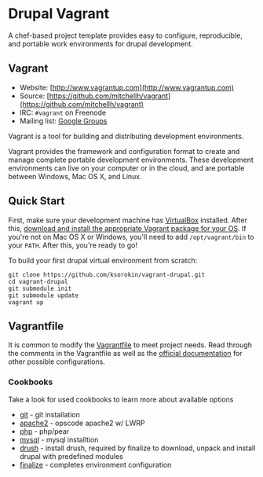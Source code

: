 # Drupal Vagrant
  
  A chef-based project template provides easy to configure, reproducible, and portable work environments for drupal development.

## Vagrant

* Website: [http://www.vagrantup.com](http://www.vagrantup.com)
* Source: [https://github.com/mitchellh/vagrant](https://github.com/mitchellh/vagrant)
* IRC: `#vagrant` on Freenode
* Mailing list: [Google Groups](http://groups.google.com/group/vagrant-up)

Vagrant is a tool for building and distributing development environments.

Vagrant provides the framework and configuration format to create and
manage complete portable development environments. These development
environments can live on your computer or in the cloud, and are portable
between Windows, Mac OS X, and Linux.

## Quick Start

First, make sure your development machine has [VirtualBox](http://www.virtualbox.org)
installed. After this, [download and install the appropriate Vagrant package for your OS](http://downloads.vagrantup.com). If you're not on Mac OS X or Windows, you'll need
to add `/opt/vagrant/bin` to your `PATH`. After this, you're ready to go!

To build your first drupal virtual environment from scratch:

    git clone https://github.com/ksorokin/vagrant-drupal.git
    cd vagrant-drupal
    git submodule init
    git submodule update
    vagrant up

## Vagrantfile

It is common to modify the [Vagrantfile](https://github.com/ksorokin/vagrant-drupal/blob/master/Vagrantfile) to meet project needs. Read through the comments in the Vagrantfile as well as the [official documentation](http://docs.vagrantup.com/v2/) for other possible configurations.

### Cookbooks

Take a look for used cookbooks to learn more about available options
* [git](https://github.com/opscode-cookbooks/git) - git installation
* [apache2](https://github.com/opscode-cookbooks/apache2) - opscode apache2 w/ LWRP
* [php](https://github.com/opscode-cookbooks/php) - php/pear 
* [mysql](https://github.com/opscode-cookbooks/mysql) - mysql installtion
* [drush](https://github.com/ksorokin/chef-drush.git) - install drush, required by finalize to download, unpack and install drupal with predefined modules
* [finalize](https://github.com/ksorokin/vagrant-drupal/tree/master/cookbooks-local/finalize) - completes environment configuration
